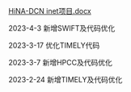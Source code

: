 
[HiNA-DCN inet项目.docx](https://github.com/kalsasdf/HiNA-DCN_INET/files/11139595/HiNA-DCN.inet.docx)

2023-4-3 新增SWIFT及代码优化

2023-3-17 优化TIMELY代码

2023-3-7 新增HPCC及代码优化

2023-2-24 新增TIMELY及代码优化
